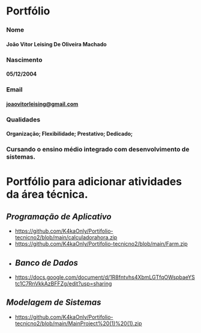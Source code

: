 # Portfólio

### Nome
#### João Vitor Leising De Oliveira Machado
### Nascimento
#### 05/12/2004
### Email
#### joaovitorleising@gmail.com
### Qualidades
#### Organização; Flexibilidade; Prestativo; Dedicado;

### Cursando o ensino médio integrado com desenvolvimento de sistemas.


# Portfólio para adicionar atividades da área técnica.

## *Programação de Aplicativo*
* https://github.com/K4kaOnly/Portifolio-tecnicno2/blob/main/calculadorahora.zip
* https://github.com/K4kaOnly/Portifolio-tecnicno2/blob/main/Farm.zip
* ## *Banco de Dados*
* https://docs.google.com/document/d/1R8fntvhs4XbmLGTfqOWspbaeYStc1C7RnVkkAzBFFZg/edit?usp=sharing

## *Modelagem de Sistemas*
* https://github.com/K4kaOnly/Portifolio-tecnicno2/blob/main/MainProject%20(1)%20(1).zip
